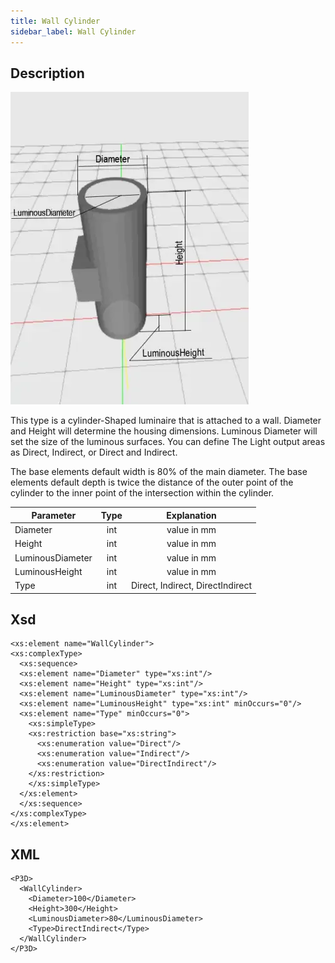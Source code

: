 ```yaml
---
title: Wall Cylinder
sidebar_label: Wall Cylinder
---
```


## Description

![Wall Cylinder](/img/docs/geometry/parametric/wall-cylinder.webp)

This type is a cylinder-Shaped luminaire that is attached to a wall. Diameter and Height will determine the housing dimensions. Luminous Diameter will set the size of the luminous surfaces.
You can define The Light output areas as Direct, Indirect, or Direct and Indirect.

The base elements default width is 80% of the main diameter.
The base elements default depth is twice the distance of the outer point of the cylinder to the inner point of the intersection within the cylinder.

| Parameter        | Type |           Explanation            |
| ---------------- | :--: | :------------------------------: |
| Diameter         | int  |           value in mm            |
| Height           | int  |           value in mm            |
| LuminousDiameter | int  |           value in mm            |
| LuminousHeight   | int  |           value in mm            |
| Type             | int  | Direct, Indirect, DirectIndirect |

## Xsd

    <xs:element name="WallCylinder">
    <xs:complexType>
      <xs:sequence>
      <xs:element name="Diameter" type="xs:int"/>
      <xs:element name="Height" type="xs:int"/>
      <xs:element name="LuminousDiameter" type="xs:int"/>
      <xs:element name="LuminousHeight" type="xs:int" minOccurs="0"/>
      <xs:element name="Type" minOccurs="0">
        <xs:simpleType>
        <xs:restriction base="xs:string">
          <xs:enumeration value="Direct"/>
          <xs:enumeration value="Indirect"/>
          <xs:enumeration value="DirectIndirect"/>
        </xs:restriction>
        </xs:simpleType>
      </xs:element>
      </xs:sequence>
    </xs:complexType>
    </xs:element>

## XML

    <P3D>
      <WallCylinder>
        <Diameter>100</Diameter>
        <Height>300</Height>
        <LuminousDiameter>80</LuminousDiameter>
        <Type>DirectIndirect</Type>
      </WallCylinder>
    </P3D>

